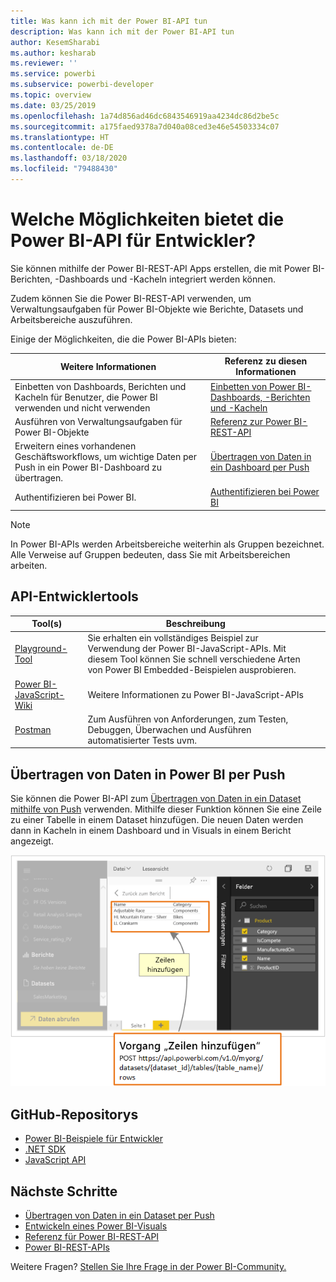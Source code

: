 ```yaml
---
title: Was kann ich mit der Power BI-API tun
description: Was kann ich mit der Power BI-API tun
author: KesemSharabi
ms.author: kesharab
ms.reviewer: ''
ms.service: powerbi
ms.subservice: powerbi-developer
ms.topic: overview
ms.date: 03/25/2019
ms.openlocfilehash: 1a74d856ad46dc6843546919aa4234dc86d2be5c
ms.sourcegitcommit: a175faed9378a7d040a08ced3e46e54503334c07
ms.translationtype: HT
ms.contentlocale: de-DE
ms.lasthandoff: 03/18/2020
ms.locfileid: "79488430"
---
```

# <a name="what-can-developers-do-with-the-power-bi-api"></a>Welche Möglichkeiten bietet die Power BI-API für Entwickler?

Sie können mithilfe der Power BI-REST-API Apps erstellen, die mit Power BI-Berichten, -Dashboards und -Kacheln integriert werden können.

Zudem können Sie die Power BI-REST-API verwenden, um Verwaltungsaufgaben für Power BI-Objekte wie Berichte, Datasets und Arbeitsbereiche auszuführen.

Einige der Möglichkeiten, die die Power BI-APIs bieten:

| **Weitere Informationen** | **Referenz zu diesen Informationen** |
|----------------------------------------------------------------------------------|------------------------------------------------------------------------------------|
| Einbetten von Dashboards, Berichten und Kacheln für Benutzer, die Power BI verwenden und nicht verwenden | [Einbetten von Power BI-Dashboards, -Berichten und -Kacheln](../embedded/embed-sample-for-customers.md) |
| Ausführen von Verwaltungsaufgaben für Power BI-Objekte | [Referenz zur Power BI-REST-API](https://docs.microsoft.com/rest/api/power-bi/) |
| Erweitern eines vorhandenen Geschäftsworkflows, um wichtige Daten per Push in ein Power BI-Dashboard zu übertragen. | [Übertragen von Daten in ein Dashboard per Push](walkthrough-push-data.md) |
| Authentifizieren bei Power BI. | [Authentifizieren bei Power BI](../embedded/get-azuread-access-token.md) |

> [!NOTE]
> In Power BI-APIs werden Arbeitsbereiche weiterhin als Gruppen bezeichnet. Alle Verweise auf Gruppen bedeuten, dass Sie mit Arbeitsbereichen arbeiten.

## <a name="api-developer-tools"></a>API-Entwicklertools

| Tool(s) | Beschreibung |  |  |
|-------------------------|---------------------------------------------------------------------------------------------------------------------------------------------------|---|---|
| [Playground-Tool](https://microsoft.github.io/PowerBI-JavaScript/demo) | Sie erhalten ein vollständiges Beispiel zur Verwendung der Power BI-JavaScript-APIs. Mit diesem Tool können Sie schnell verschiedene Arten von Power BI Embedded-Beispielen ausprobieren. |  |  |
| [Power BI-JavaScript-Wiki](https://github.com/Microsoft/powerbi-javascript/wiki) | Weitere Informationen zu Power BI-JavaScript-APIs |  |  |
| [Postman](https://www.getpostman.com/) | Zum Ausführen von Anforderungen, zum Testen, Debuggen, Überwachen und Ausführen automatisierter Tests uvm. |

## <a name="push-data-into-power-bi"></a>Übertragen von Daten in Power BI per Push

Sie können die Power BI-API zum [Übertragen von Daten in ein Dataset mithilfe von Push](walkthrough-push-data.md) verwenden. Mithilfe dieser Funktion können Sie eine Zeile zu einer Tabelle in einem Dataset hinzufügen. Die neuen Daten werden dann in Kacheln in einem Dashboard und in Visuals in einem Bericht angezeigt.

![Beispiel für das Übertragen von Daten per Push](media/overview-of-power-bi-rest-api/powerbi-push-data.png)

## <a name="github-repositories"></a>GitHub-Repositorys

* [Power BI-Beispiele für Entwickler](https://github.com/Microsoft/PowerBI-Developer-Samples)
* [.NET SDK](https://github.com/Microsoft/PowerBI-CSharp)
* [JavaScript API](https://github.com/Microsoft/PowerBI-JavaScript)

## <a name="next-steps"></a>Nächste Schritte

* [Übertragen von Daten in ein Dataset per Push](walkthrough-push-data.md)
* [Entwickeln eines Power BI-Visuals](../visuals/custom-visual-develop-tutorial.md)
* [Referenz für Power BI-REST-API](rest-api-reference.md)
* [Power BI-REST-APIs](https://docs.microsoft.com/rest/api/power-bi/)

Weitere Fragen? [Stellen Sie Ihre Frage in der Power BI-Community.](https://community.powerbi.com/)
